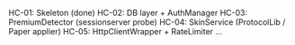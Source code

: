 HC-01: Skeleton (done)
HC-02: DB layer + AuthManager
HC-03: PremiumDetector (sessionserver probe)
HC-04: SkinService (ProtocolLib / Paper applier)
HC-05: HttpClientWrapper + RateLimiter
...
